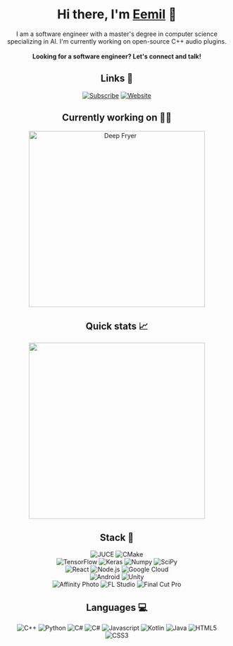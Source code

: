 <h1 align="center">Hi there, I'm <a href="https://eemilahonen.github.io/">Eemil</a> 👋</h1>


<p align="center">
  I am a software engineer with a master's degree in computer science specializing in AI. I'm currently working on open-source C++ audio plugins.
  <br>
  <br>
  <b>Looking for a software engineer? Let's connect and talk!</b>
</p>


<h2 align="center">Links 🔗</h2>

<p align="center">
  <a href="https://www.youtube.com/channel/UCfgV8Gpt4ZkbvJFBpxpi7JA">
    <img src="https://img.shields.io/youtube/channel/subscribers/UCfgV8Gpt4ZkbvJFBpxpi7JA?label=subscribe&logo=youtube&logoColor=44a0f9&labelColor=151515&color=44a0f9&style=for-the-badge" alt="Subscribe" /></a>
  <a href="https://eemilahonen.github.io/">
    <img src="https://img.shields.io/website?label=eemilahonen.github.io&style=for-the-badge&url=https%3A%2F%2Feemilahonen.github.io&labelColor=151515&color=44a0f9" alt="Website" /></a>
</p>


<h2 align="center">Currently working on 🧑‍💻</h2>

<p align="center">
  <a href="https://github.com/eemilahonen/deep-fryer">
    <img width="400" align="center" src="https://github-readme-stats-eemilahonen.vercel.app/api/pin/?username=eemilahonen&repo=deep-fryer&theme=dark&border_color=44a0f9&title_color=ffffff&text_color=ffffff&icon_color=44a0f9&disable_animations=false" alt="Deep Fryer" />
  </a>
</p>


<h2 align="center">Quick stats 📈</h2>

<p align="center">
  <img src="https://github-readme-streak-stats.herokuapp.com?user=eemilahonen&theme=dark&hide_border=false&border=44a0f9&ring=44a0f9&fire=44a0f9&currStreakLabel=44a0f9&disable_animations=false" width="400" />
</p>


<h2 align="center">Stack 🔧</h2>

<p align="center">
  <!-- DSP section -->
  <img src="https://img.shields.io/badge/JUCE-8DC63F.svg?style=for-the-badge&logo=juce&logoColor=white" alt="JUCE" />
  <img src="https://img.shields.io/badge/CMake-%23008FBA.svg?style=for-the-badge&logo=cmake&logoColor=white" alt="CMake" />
  <!-- AI section -->
  <br>
  <img src="https://img.shields.io/badge/TensorFlow-%23FF6F00.svg?style=for-the-badge&logo=TensorFlow&logoColor=white" alt="TensorFlow" />
  <img src="https://img.shields.io/badge/Keras-%23D00000.svg?style=for-the-badge&logo=Keras&logoColor=white" alt="Keras" />
  <img src="https://img.shields.io/badge/numpy-%23013243.svg?style=for-the-badge&logo=numpy&logoColor=white" alt="Numpy" />
  <img src="https://img.shields.io/badge/SciPy-%230C55A5.svg?style=for-the-badge&logo=scipy&logoColor=%white" alt="SciPy" />
  <!-- Web section -->
  <br>
  <img src="https://img.shields.io/badge/react-%2320232a.svg?style=for-the-badge&logo=react&logoColor=%2361DAFB" alt="React" />
  <img src="https://img.shields.io/badge/node.js-6DA55F?style=for-the-badge&logo=node.js&logoColor=white" alt="Node.js" />
  <img src="https://img.shields.io/badge/GoogleCloud-%234285F4.svg?style=for-the-badge&logo=google-cloud&logoColor=white" alt="Google Cloud" />
  <!-- Android and game development section -->
  <br>
  <img src="https://img.shields.io/badge/Android-3DDC84?logo=android&logoColor=white&style=for-the-badge" alt="Android" />
  <img src="https://img.shields.io/badge/unity-%23000000.svg?style=for-the-badge&logo=unity&logoColor=white" alt="Unity" />
  <!-- Media section -->
  <br>
  <img src="https://img.shields.io/badge/Affinity%20Photo-%237E4DD2.svg?style=for-the-badge&logo=affinity-photo&logoColor=white" alt="Affinity Photo" />
  <img src="https://img.shields.io/badge/FL%20Studio-FF6A2D.svg?style=for-the-badge&logoColor=white" alt="FL Studio" />
  <img src="https://img.shields.io/badge/Final%20Cut%20Pro-%23000000.svg?style=for-the-badge&logoColor=white" alt="Final Cut Pro" />
</p>


<h2 align="center">Languages 💻</h2>

<p align="center">
  <img src="https://img.shields.io/badge/c++-%2300599C.svg?style=for-the-badge&logo=c%2B%2B&logoColor=white" alt="C++" />
  <img src="https://img.shields.io/badge/python-3670A0?style=for-the-badge&logo=python&logoColor=ffdd54" alt="Python" />
  <img src="https://img.shields.io/badge/c%23-%23239120.svg?style=for-the-badge&logo=csharp&logoColor=white" alt="C#" />
  <img src="https://img.shields.io/badge/c%23-%23239120.svg?style=for-the-badge&logo=csharp&logoColor=white" alt="C#" />
  <img src="https://img.shields.io/badge/javascript-%23323330.svg?style=for-the-badge&logo=javascript&logoColor=%23F7DF1E" alt="Javascript" />
  <img src="https://img.shields.io/badge/kotlin-%237F52FF.svg?style=for-the-badge&logo=kotlin&logoColor=white" alt="Kotlin" />
  <img src="https://img.shields.io/badge/java-%23ED8B00.svg?style=for-the-badge&logo=openjdk&logoColor=white" alt="Java" />
  <img src="https://img.shields.io/badge/html5-%23E34F26.svg?style=for-the-badge&logo=html5&logoColor=white" alt="HTML5" />
  <img src="https://img.shields.io/badge/css3-%231572B6.svg?style=for-the-badge&logo=css3&logoColor=white" alt="CSS3" />
</p>
